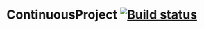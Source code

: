 # ContinuousProject [![Build status](https://ci.appveyor.com/api/projects/status/tot20kckpy4kvjcy?svg=true)](https://ci.appveyor.com/project/MECCNR/continuousproject)
